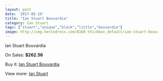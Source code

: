 ```yaml
---
layout: post
date: '2017-05-19'
title: "Ian Stuart Bouvardia"
category: Ian Stuart
tags: ["stuart","unique","black","little","bouvardia"]
image: http://img.hectodress.com/8160-thickbox_default/ian-stuart-bouvardia.jpg
---
```

Ian Stuart Bouvardia

On Sales: **$262.56**
<a href="https://www.hectodress.com/ian-stuart/4138-ian-stuart-bouvardia.html"><amp-img layout="responsive" width="600" height="600" src="//img.hectodress.com/8160-thickbox_default/ian-stuart-bouvardia.jpg" alt="Ian Stuart Bouvardia 0" /></a>

Buy it: [Ian Stuart Bouvardia](https://www.hectodress.com/ian-stuart/4138-ian-stuart-bouvardia.html "Ian Stuart Bouvardia")

View more: [Ian Stuart](https://www.hectodress.com/73-ian-stuart "Ian Stuart")